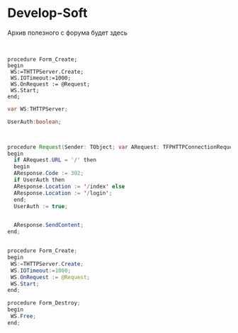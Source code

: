 Develop-Soft
=======
Архив полезного с форума будет здесь


<p><br></p><pre><code>procedure Form_Create;<br>begin<br> WS:=THTTPServer.Create;<br> WS.IOTimeout:=1000;<br> WS.OnRequest := @Request;<br> WS.Start;<br>end;  </code></pre>

```java
var WS:THTTPServer;

UserAuth:boolean;



procedure Request(Sender: TObject; var ARequest: TFPHTTPConnectionRequest; var AResponse : TFPHTTPConnectionResponse);
begin
  if ARequest.URL = '/' then
  begin
  AResponse.Code := 302;
  if UserAuth then
  AResponse.Location := '/index' else
  AResponse.Location := '/login';
  end;
  UserAuth := true;


  AResponse.SendContent;
end;


procedure Form_Create;
begin
 WS:=THTTPServer.Create;
 WS.IOTimeout:=1000;
 WS.OnRequest := @Request;
 WS.Start;
end;

procedure Form_Destroy;
begin
 WS.Free;
end;
```
